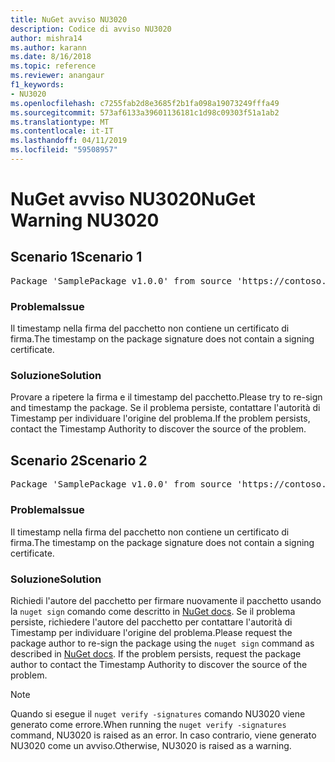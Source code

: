```yaml
---
title: NuGet avviso NU3020
description: Codice di avviso NU3020
author: mishra14
ms.author: karann
ms.date: 8/16/2018
ms.topic: reference
ms.reviewer: anangaur
f1_keywords:
- NU3020
ms.openlocfilehash: c7255fab2d8e3685f2b1fa098a19073249fffa49
ms.sourcegitcommit: 573af6133a39601136181c1d98c09303f51a1ab2
ms.translationtype: MT
ms.contentlocale: it-IT
ms.lasthandoff: 04/11/2019
ms.locfileid: "59508957"
---
```

# <a name="nuget-warning-nu3020"></a><span data-ttu-id="3ba91-103">NuGet avviso NU3020</span><span class="sxs-lookup"><span data-stu-id="3ba91-103">NuGet Warning NU3020</span></span>

## <a name="scenario-1"></a><span data-ttu-id="3ba91-104">Scenario 1</span><span class="sxs-lookup"><span data-stu-id="3ba91-104">Scenario 1</span></span>

<pre>Package 'SamplePackage v1.0.0' from source 'https://contoso.com/index.json': The timestamp does not have a signing certificate.</pre>

### <a name="issue"></a><span data-ttu-id="3ba91-105">Problema</span><span class="sxs-lookup"><span data-stu-id="3ba91-105">Issue</span></span>

<span data-ttu-id="3ba91-106">Il timestamp nella firma del pacchetto non contiene un certificato di firma.</span><span class="sxs-lookup"><span data-stu-id="3ba91-106">The timestamp on the package signature does not contain a signing certificate.</span></span>


### <a name="solution"></a><span data-ttu-id="3ba91-107">Soluzione</span><span class="sxs-lookup"><span data-stu-id="3ba91-107">Solution</span></span>

<span data-ttu-id="3ba91-108">Provare a ripetere la firma e il timestamp del pacchetto.</span><span class="sxs-lookup"><span data-stu-id="3ba91-108">Please try to re-sign and timestamp the package.</span></span> <span data-ttu-id="3ba91-109">Se il problema persiste, contattare l'autorità di Timestamp per individuare l'origine del problema.</span><span class="sxs-lookup"><span data-stu-id="3ba91-109">If the problem persists, contact the Timestamp Authority to discover the source of the problem.</span></span>



## <a name="scenario-2"></a><span data-ttu-id="3ba91-110">Scenario 2</span><span class="sxs-lookup"><span data-stu-id="3ba91-110">Scenario 2</span></span>

<pre>Package 'SamplePackage v1.0.0' from source 'https://contoso.com/index.json': The primary signature's timestamp does not have a signing certificate.</pre>

### <a name="issue"></a><span data-ttu-id="3ba91-111">Problema</span><span class="sxs-lookup"><span data-stu-id="3ba91-111">Issue</span></span>

<span data-ttu-id="3ba91-112">Il timestamp nella firma del pacchetto non contiene un certificato di firma.</span><span class="sxs-lookup"><span data-stu-id="3ba91-112">The timestamp on the package signature does not contain a signing certificate.</span></span>


### <a name="solution"></a><span data-ttu-id="3ba91-113">Soluzione</span><span class="sxs-lookup"><span data-stu-id="3ba91-113">Solution</span></span>

<span data-ttu-id="3ba91-114">Richiedi l'autore del pacchetto per firmare nuovamente il pacchetto usando la `nuget sign` comando come descritto in [NuGet docs](https://docs.microsoft.com/en-us/nuget/create-packages/sign-a-package). Se il problema persiste, richiedere l'autore del pacchetto per contattare l'autorità di Timestamp per individuare l'origine del problema.</span><span class="sxs-lookup"><span data-stu-id="3ba91-114">Please request the package author to re-sign the package using the `nuget sign` command as described in [NuGet docs](https://docs.microsoft.com/en-us/nuget/create-packages/sign-a-package). If the problem persists, request the package author to contact the Timestamp Authority to discover the source of the problem.</span></span>


> [!Note]
> <span data-ttu-id="3ba91-115">Quando si esegue il `nuget verify -signatures` comando NU3020 viene generato come errore.</span><span class="sxs-lookup"><span data-stu-id="3ba91-115">When running the `nuget verify -signatures` command, NU3020 is raised as an error.</span></span> <span data-ttu-id="3ba91-116">In caso contrario, viene generato NU3020 come un avviso.</span><span class="sxs-lookup"><span data-stu-id="3ba91-116">Otherwise, NU3020 is raised as a warning.</span></span>